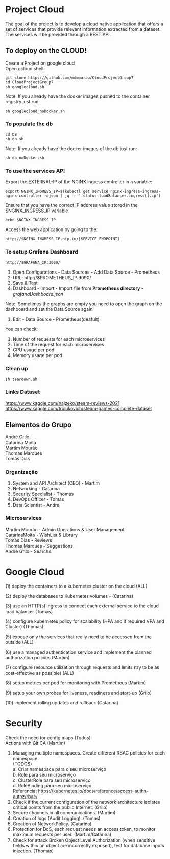 # Project Cloud

The goal of the project is to develop a cloud native application that offers a set of services that provide
relevant information extracted from a dataset. The services will be provided through a REST API.

## To deploy on the CLOUD!

Create a Project on google cloud  
Open gcloud shell:   
```
git clone https://github.com/mdmourao/CloudProjectGroup7  
cd CloudProjectGroup7  
sh googlecloud.sh  
```

Note: If you already have the docker images pushed to the container registry just run:  
```
sh googlecloud_noDocker.sh
```

### To populate the db

```
cd DB
sh db.sh
```
Note: If you already have the docker images of the db just run:  
```
sh db_noDocker.sh
```

### To use the services API

Export the EXTERNAL-IP of the NGINX ingress controller in a variable:

```
export NGINX_INGRESS_IP=$(kubectl get service nginx-ingress-ingress-nginx-controller -ojson | jq -r '.status.loadBalancer.ingress[].ip')
```

Ensure that you have the correct IP address value stored in the $NGINX_INGRESS_IP variable
```
echo $NGINX_INGRESS_IP
```

Access the web application by going to the:
```
http://$NGINX_INGRESS_IP.nip.io/[SERVICE_ENDPOINT]
```

### To setup Grafana Dashboard

```
http://$GRAFANA_IP:3000/
```
1. Open Configurations - Data Sources - Add Data Source - Prometheus
2. URL: http://$PROMETHEUS_IP:9090/
3. Save & Test
4. Dashboard - Import - Import file from **Prometheus directory** - *grafanaDashboard.json*

Note: Sometimes the graphs are empty you need to open the graph on the dashboard and set the Data Source again
1. Edit - Data Source - Prometheus(deafult)

You can check:
1. Number of requests for each microservices
2. Time of the request for each microservices
3. CPU usage per pod
4. Memory usage per pod

### Clean up

```
sh teardown.sh
```

### Links Dataset

https://www.kaggle.com/najzeko/steam-reviews-2021   
https://www.kaggle.com/trolukovich/steam-games-complete-dataset  

## Elementos do Grupo

André Grilo  
Catarina Moita  
Martim Mourão  
Thomas Marques  
Tomás Dias  

### Organização

1. System and API Architect (CEO) - Martim
2. Networking  - Catarina
3. Security Specialist - Thomas
4. DevOps Officer - Tomas
5. Data Scientist - Andre

### Microservices 

Martim Mourão - Admin Operations & User Management  
CatarinaMoita - WishList & Library  
Tomás Dias  - Reviews  
Thomas Marques  - Suggestions  
André Grilo - Searchs  


# Google Cloud

(1) deploy the containers to a kubernetes cluster on the cloud (ALL)  

(2) deploy the databases to Kubernetes volumes - (Catarina)  

(3) use an HTTP(s) ingress to connect each external service to the cloud load balancer  (Tomas)  

(4) configure kubernetes policy for scalability (HPA and if required VPA and Cluster)  (Thomas)  

(5) expose only the services that really need to be accessed from the outside (ALL)  

(6) use a managed authentication service and implement the planned authorization policies (Martim)  

(7) configure resource utilization through requests and limits (try to be as cost-effective as possible) (ALL)  

(8) setup metrics per pod for monitoring with Prometheus (Martim)  

(9) setup your own probes for liveness, readiness and start-up (Grilo)  

(10) implement rolling updates and rollback (Catarina)  

# Security


Check the need for config maps (Todos)  
Actions with Git CA (Martim)  



1. Managing multiple namespaces. Create different RBAC policies for each namespace.  
    (TODOS)  
    a. Criar namespace para o seu microserviço  
    b. Role para seu microserviço  
    c. ClusterRole para seu microserviço  
    d. RoleBinding para seu microserviço  
    Referencia: https://kubernetes.io/docs/reference/access-authn-authz/rbac/
2. Check if the current configuration of the network architecture isolates critical points from the public Internet. (Grilo)
3. Secure channels in all communications. (Martim)
4. Creation of logs (Audit Logging). (Tomas)
5. Creation of NetworkPolicy. (Catarina)
6. Protection for DoS, each request needs an access token, to monitor maximum requests per user. (Martim/Catarina)
7. Check for attack Broken Object Level Authorization (when sensitive fields within an object are incorrectly exposed),
   test for database inputs injection. (Thomas)
